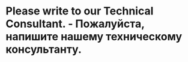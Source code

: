 # Please write to our Technical Consultant. - Пожалуйста, напишите нашему техническому консультанту.
